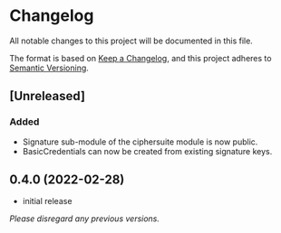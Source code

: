 # Changelog
All notable changes to this project will be documented in this file.

The format is based on [Keep a Changelog](https://keepachangelog.com/en/1.0.0/),
and this project adheres to [Semantic Versioning](https://semver.org/spec/v2.0.0.html).

## [Unreleased]

### Added
 - Signature sub-module of the ciphersuite module is now public.
 - BasicCredentials can now be created from existing signature keys.

## 0.4.0 (2022-02-28)

* initial release

*Please disregard any previous versions.*
